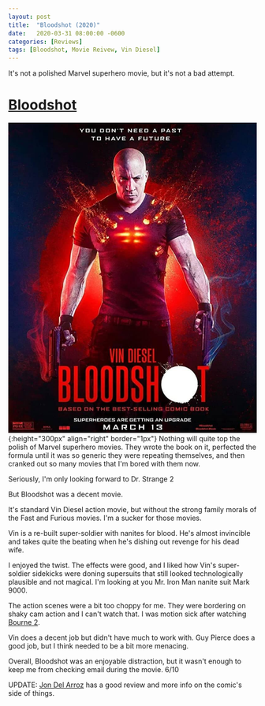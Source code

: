 ```yaml
---
layout: post
title:  "Bloodshot (2020)"
date:   2020-03-31 08:00:00 -0600
categories: [Reviews]
tags: [Bloodshot, Movie Reivew, Vin Diesel]
---
```


It's not a polished Marvel superhero movie, but it's not a bad attempt.

# [Bloodshot](https://www.imdb.com/title/tt1634106/)

![Bloodshot-poster](/assets/2020/03/bloodshot-2020.jpg){:height="300px" align="right" border="1px"} Nothing will quite top the polish of Marvel superhero movies. They wrote the book on it, perfected the formula until it was so generic they were repeating themselves, and then cranked out so many movies that I'm bored with them now.

Seriously, I'm only looking forward to Dr. Strange 2

But Bloodshot was a decent movie.

It's standard Vin Diesel action movie, but without the strong family morals of the Fast and Furious movies. I'm a sucker for those movies.

Vin is a re-built super-soldier with nanites for blood. He's almost invincible and takes quite the beating when he's dishing out revenge for his dead wife.

I enjoyed the twist. The effects were good, and I liked how Vin's super-soldier sidekicks were doning supersuits that still looked technologically plausible and not magical. I'm looking at you Mr. Iron Man nanite suit Mark 9000.

The action scenes were a bit too choppy for me. They were bordering on shaky cam action and I can't watch that. I was motion sick after watching [Bourne 2](https://www.imdb.com/title/tt0372183/).

Vin does a decent job but didn't have much to work with. Guy Pierce does a good job, but I think needed to be a bit more menacing.

Overall, Bloodshot was an enjoyable distraction, but it wasn't enough to keep me from checking email during the movie. 6/10

UPDATE: [Jon Del Arroz](http://delarroz.com/2020/04/20/bloodshot-movie-review-mild-spoilers/) has a good review and more info on the comic's side of things.
